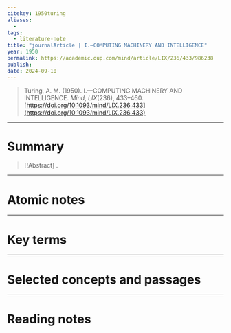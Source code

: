 ```yaml
---
citekey: 1950turing
aliases:
  - 
tags:
  - literature-note
title: "journalArticle | I.—COMPUTING MACHINERY AND INTELLIGENCE"
year: 1950
permalink: https://academic.oup.com/mind/article/LIX/236/433/986238
publish:
date: 2024-09-10
---
```

> Turing, A. M. (1950). I.—COMPUTING MACHINERY AND INTELLIGENCE. _Mind_, _LIX_(236), 433–460. [https://doi.org/10.1093/mind/LIX.236.433](https://doi.org/10.1093/mind/LIX.236.433)

---

# Summary

> [!Abstract]
>.


---

# Atomic notes

---

# Key terms

---

# Selected concepts and passages

---

# Reading notes

